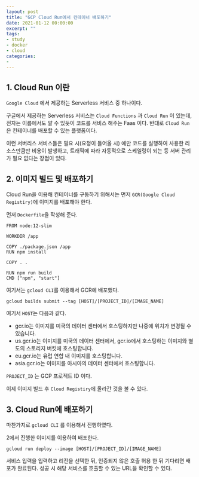 ```yaml
---
layout: post
title: "GCP Cloud Run에서 컨테이너 배포하기"
date: 2021-01-12 00:00:00
excerpt: ""
tags:
- study
- docker
- cloud
categories:
-
---
```



## 1. Cloud Run 이란

`Google Cloud` 에서 제공하는 Serverless 서비스 중 하나이다.

구글에서 제공하는 Serverless 서비스는 `Cloud Functions` 과 `Cloud Run` 이 있는데, 전자는 이름에서도 알 수 있듯이 코드를 서비스 해주는 Faas 이다. 반대로 `Cloud Run` 은 컨테이너를 배포할 수 있는 플랫폼이다.

이런 서버리스 서비스들은 필요 시(요청이 들어올 시) 에만 코드를 실행하여 사용한 리소스만큼만 비용이 발생하고, 트래픽에 따라 자동적으로 스케일링이 되는 등 서버 관리가 필요 없다는 장점이 있다.

## 2. 이미지 빌드 및 배포하기

Cloud Run을 이용해 컨테이너를 구동하기 위해서는 먼저 `GCR(Google Cloud Registiry)`에 이미지를 배포해야 한다.

먼저 `Dockerfile`을 작성해 준다.

```
FROM node:12-slim

WORKDIR /app

COPY ./package.json /app
RUN npm install

COPY . .

RUN npm run build
CMD ["npm", "start"]
```

여기서는 `gcloud CLI`를 이용해서 GCR에 배포했다.

```
gcloud builds submit --tag [HOST]/[PROJECT_ID]/[IMAGE_NAME]
```

여기서 `HOST`는 다음과 같다.
- gcr.io는 이미지를 미국의 데이터 센터에서 호스팅하지만 나중에 위치가 변경될 수 있습니다.
- us.gcr.io는 이미지를 미국의 데이터 센터에서, gcr.io에서 호스팅하는 이미지와 별도의 스토리지 버킷에 호스팅합니다.
- eu.gcr.io는 유럽 연합 내 이미지를 호스팅합니다.
- asia.gcr.io는 이미지를 아시아의 데이터 센터에서 호스팅합니다.

`PROJECT_ID` 는 GCP 프로젝트 ID  이다.

이제 이미지 빌드 후 `Cloud Registiry`에 올라간 것을 볼 수 있다.

## 3. Cloud Run에 배포하기

마찬가지로 `gcloud CLI` 를 이용해서 진행하였다.

2에서 진행한 이미지를 이용하여 배포한다.

`gcloud run deploy --image [HOST]/[PROJECT_ID]/[IMAGE_NAME]`

서비스 입력을 입력하고 리전을 선택한 뒤, 인증되지 않은 호출 허용 한 뒤 기다리면 배포가 완료된다.
성공 시 해당 서비스를 호출할 수 있는 URL을 확인할 수 있다.
